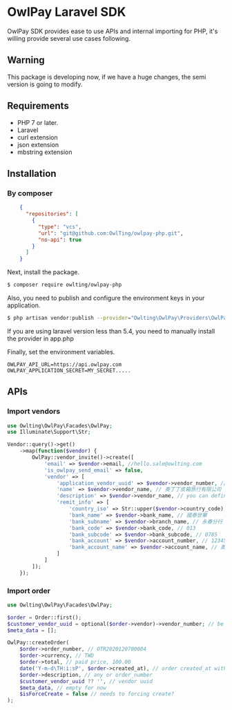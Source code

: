 # OwlPay Laravel SDK
OwlPay SDK provides ease to use APIs and internal importing for PHP, it's willing provide several use cases following.

## Warning
This package is developing now, if we have a huge changes, the semi version is going to modify.

## Requirements
* PHP 7 or later.
* Laravel
* curl extension
* json extension
* mbstring extension

## Installation
### By composer
```json
    {
      "repositories": [
        {
          "type": "vcs",
          "url": "git@github.com:OwlTing/owlpay-php.git",
          "no-api": true
        }
      ]
    }
```

Next, install the package.
```bash
$ composer require owlting/owlpay-php
```

Also, you need to publish and configure the environment keys in your application.
```bash
$ php artisan vendor:publish --provider="Owlting\OwlPay\Providers\OwlPayServiceProvider"
```
If you are using laravel version less than 5.4, you need to manually install the provider in app.php

Finally, set the environment variables.

```dotenv
OWLPAY_API_URL=https://api.owlpay.com
OWLPAY_APPLICATION_SECRET=MY_SECRET.....
```
## APIs
### Import vendors
```php
use Owlting\OwlPay\Facades\OwlPay;
use Illuminate\Support\Str;

Vendor::query()->get()
    ->map(function($vendor) {
        OwlPay::vendor_invite()->create([
            'email' => $vendor->email, //hello.sale@owlting.com
            'is_owlpay_send_email' => false,
            'vendor' => [
                'application_vendor_uuid' => $vendor->vendor_number, // Unique vendor id in application.
                'name' => $vendor->vendor_name, // 奧丁丁皮箱旅行有限公司
                'description' => $vendor->vendor_name, // you can define any.
                'remit_info' => [
                    'country_iso' => Str::upper($vendor->country_code), // TW
                    'bank_name' => $vendor->bank_name, // 國泰世華
                    'bank_subname' => $vendor->branch_name, // 永春分行
                    'bank_code' => $vendor->bank_code, // 013
                    'bank_subcode' => $vendor->bank_subcode, // 0785
                    'bank_account' => $vendor->account_number, // 123456789102
                    'bank_account_name' => $vendor->account_name, // 奧丁丁皮箱旅行有限公司
                ]
            ]
        ]);
    });
```

### Import order
```php
use Owlting\OwlPay\Facades\OwlPay;

$order = Order::first();
$customer_vendor_uuid = optional($order->vendor)->vendor_number; // be sure having vendor number.
$meta_data = [];

OwlPay::createOrder(
    $order->order_number, // OTR2020120700004
    $order->currency, // TWD
    $order->total, // paid price, 100.00
    date('Y-m-d\TH:i:sP', $order->created_at), // order created_at with timezone 2020-12-21T23:24:29-05:00
    $order->description, // any or order_number
    $customer_vendor_uuid ?? '', // vendor uuid
    $meta_data, // empty for now
    $isForceCreate = false // needs to forcing create?
);
```



